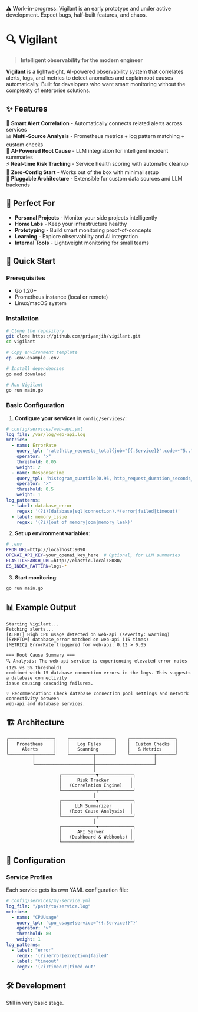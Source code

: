 ⚠️ Work-in-progress: Vigilant is an early prototype and under active development. Expect bugs, half-built features, and chaos.

# 🔍 Vigilant

> **Intelligent observability for the modern engineer**

**Vigilant** is a lightweight, AI-powered observability system that correlates alerts, logs, and metrics to detect anomalies and explain root causes automatically. Built for developers who want smart monitoring without the complexity of enterprise solutions.

## ✨ Features

🚨 **Smart Alert Correlation** - Automatically connects related alerts across services  
📊 **Multi-Source Analysis** - Prometheus metrics + log pattern matching + custom checks  
🤖 **AI-Powered Root Cause** - LLM integration for intelligent incident summaries  
⚡ **Real-time Risk Tracking** - Service health scoring with automatic cleanup  
🎯 **Zero-Config Start** - Works out of the box with minimal setup  
🔌 **Pluggable Architecture** - Extensible for custom data sources and LLM backends  

## 🎯 Perfect For

- **Personal Projects** - Monitor your side projects intelligently
- **Home Labs** - Keep your infrastructure healthy
- **Prototyping** - Build smart monitoring proof-of-concepts
- **Learning** - Explore observability and AI integration
- **Internal Tools** - Lightweight monitoring for small teams

## 🚀 Quick Start

### Prerequisites

- Go 1.20+
- Prometheus instance (local or remote)
- Linux/macOS system

### Installation

```bash
# Clone the repository
git clone https://github.com/priyanjih/vigilant.git
cd vigilant

# Copy environment template
cp .env.example .env

# Install dependencies
go mod download

# Run Vigilant
go run main.go
```

### Basic Configuration

1. **Configure your services** in `config/services/`:

```yaml
# config/services/web-api.yml
log_file: /var/log/web-api.log
metrics:
  - name: ErrorRate
    query_tpl: 'rate(http_requests_total{job="{{.Service}}",code=~"5.."}[5m])'
    operator: ">"
    threshold: 0.05
    weight: 2
  - name: ResponseTime
    query_tpl: 'histogram_quantile(0.95, http_request_duration_seconds_bucket{job="{{.Service}}"})'
    operator: ">"
    threshold: 0.5
    weight: 1
log_patterns:
  - label: database_error
    regex: '(?i)(database|sql|connection).*(error|failed|timeout)'
  - label: memory_issue
    regex: '(?i)(out of memory|oom|memory leak)'
```

2. **Set up environment variables**:

```bash
# .env
PROM_URL=http://localhost:9090
OPENAI_API_KEY=your_openai_key_here  # Optional, for LLM summaries
ELASTICSEARCH_URL=http://elastic.local:8080/
ES_INDEX_PATTERN=logs-*

```

3. **Start monitoring**:

```bash
go run main.go
```

## 📊 Example Output

```
Starting Vigilant...
Fetching alerts...
[ALERT] High CPU usage detected on web-api (severity: warning)
[SYMPTOM] database_error matched on web-api (15 times)
[METRIC] ErrorRate triggered for web-api: 0.12 > 0.05

=== Root Cause Summary ===
🔍 Analysis: The web-api service is experiencing elevated error rates (12% vs 5% threshold) 
combined with 15 database connection errors in the logs. This suggests a database connectivity 
issue causing cascading failures.

💡 Recommendation: Check database connection pool settings and network connectivity between 
web-api and database services.
```

## 🏗️ Architecture

```
┌─────────────────┐    ┌─────────────────┐    ┌─────────────────┐
│   Prometheus    │    │   Log Files     │    │  Custom Checks  │
│     Alerts      │    │   Scanning      │    │   & Metrics     │
└─────────┬───────┘    └─────────┬───────┘    └─────────┬───────┘
          │                      │                      │
          └──────────────────────┼──────────────────────┘
                                 │
                    ┌─────────────▼─────────────┐
                    │      Risk Tracker        │
                    │   (Correlation Engine)   │
                    └─────────────┬─────────────┘
                                 │
                    ┌─────────────▼─────────────┐
                    │     LLM Summarizer       │
                    │   (Root Cause Analysis)  │
                    └─────────────┬─────────────┘
                                 │
                    ┌─────────────▼─────────────┐
                    │      API Server          │
                    │   (Dashboard & Webhooks) │
                    └───────────────────────────┘
```

## 🔧 Configuration

### Service Profiles

Each service gets its own YAML configuration file:

```yaml
# config/services/my-service.yml
log_file: "/path/to/service.log"
metrics:
  - name: "CPUUsage"
    query_tpl: 'cpu_usage{service="{{.Service}}"}'
    operator: ">"
    threshold: 80
    weight: 1
log_patterns:
  - label: "error"
    regex: '(?i)error|exception|failed'
  - label: "timeout"
    regex: '(?i)timeout|timed out'
```

## 🛠️ Development

Still in very basic stage. 

